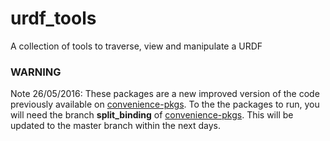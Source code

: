# urdf_tools
A collection of tools to traverse, view and manipulate a URDF

### WARNING

Note 26/05/2016: These packages are a new improved version of the code  previously available on [convenience-pkgs](https://github.com/JenniferBuehler/convenience-pkgs).
To the the packages to run, you will need the branch **split_binding** of [convenience-pkgs](https://github.com/JenniferBuehler/convenience-pkgs).
This will be updated to the master branch within the next days.

